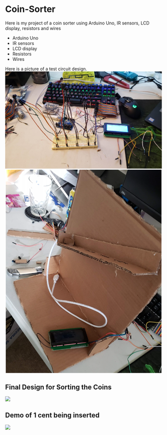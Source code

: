 # Coin-Sorter
Here is my project of a coin sorter using Arduino Uno, IR sensors, LCD display, resistors and wires

  - Arduino Uno
  - IR sensors
  - LCD display
  - Resistors
  - Wires
  
Here is a picture of a test circuit design.
![](testphase.jpg)
![](testphase1.jpg)

## Final Design for Sorting the Coins

![](finaldes.gif)

## Demo of 1 cent being inserted

![](demoing.gif)
